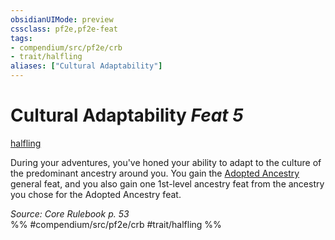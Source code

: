 ```yaml
---
obsidianUIMode: preview
cssclass: pf2e,pf2e-feat
tags:
- compendium/src/pf2e/crb
- trait/halfling
aliases: ["Cultural Adaptability"]
---
```

# Cultural Adaptability  *Feat 5*  
[halfling](rules/traits/halfling.md "Halfling Ancestry & Heritage Trait")  


During your adventures, you've honed your ability to adapt to the culture of the predominant ancestry around you. You gain the [Adopted Ancestry](compendium/feats/adopted-ancestry.md) general feat, and you also gain one 1st-level ancestry feat from the ancestry you chose for the Adopted Ancestry feat.

*Source: Core Rulebook p. 53*  
%% #compendium/src/pf2e/crb #trait/halfling %%